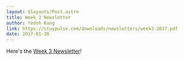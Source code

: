 ```yaml
---
layout: $layouts/Post.astro
title: Week 3 Newsletter
author: Yedoh Kang
link: https://stuypulse.com/downloads/newsletters/week3-2017.pdf
date: 2017-01-30
---
```

Here's the [Week 3 Newsletter](/downloads/newsletters/week3-2017.pdf)!
